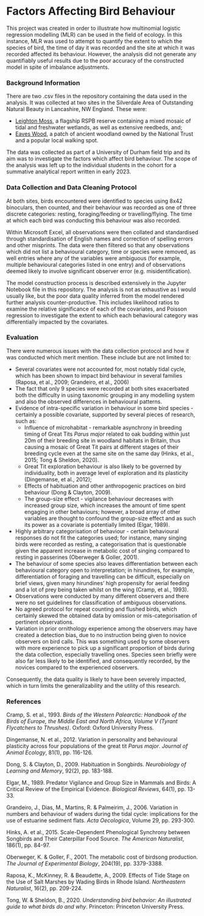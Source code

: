 # Factors Affecting Bird Behaviour

This project was created in order to illustrate how multinomial logistic regression modelling (MLR) can be used in the field of ecology. In this instance, MLR was used to attempt to quantify the extent to which the species of bird, the time of day it was recorded and the site at which it was recorded affected its behaviour. However, the analysis did not generate any quantifiably useful results due to the poor accuracy of the constructed model in spite of imbalance adjustments.

### Background Information

There are two .csv files in the repository containing the data used in the analysis. It was collected at two sites in the Silverdale Area of Outstanding Natural Beauty in Lancashire, NW England. These were: 
- [Leighton Moss][LM], a flagship RSPB reserve containing a mixed mosaic of tidal and freshwater wetlands, as well as extensive reedbeds, and;
- [Eaves Wood][EW], a patch of ancient woodland owned by the National Trust and a popular local walking spot.

The data was collected as part of a University of Durham field trip and its aim was to investigate the factors which affect bird behaviour. The scope of the analysis was left up to the individual students in the cohort for a summative analytical report written in early 2023.

### Data Collection and Data Cleaning Protocol

At both sites, birds encountered were identified to species using 8x42 binoculars, then counted, and their behaviour was recorded as one of three discrete categories: resting, foraging/feeding or travelling/flying. The time at which each bird was conducting this behaviour was also recorded. 

Within Microsoft Excel, all observations were then collated and standardised through standardisation of English names and correction of spelling errors and other misprints. The data were then filtered so that any observations which did not list a behavioural category, time or species were removed, as well entries where any of the variables were ambiguous (for example, multiple behavioural categories listed in one entry) and of observations deemed likely to involve significant observer error (e.g. misidentification).

The model construction process is described extensively in the Jupyter Notebook file in this repository. The analysis is not as exhaustive as I would usually like, but the poor data quality inferred from the model rendered further analysis counter-productive. This includes likelihood ratios to examine the relative significance of each of the covariates, and Poisson regression to investigate the extent to which each behavioural category was differentially impacted by the covariates.

### Evaluation

There were numerous issues with the data collection protocol and how it was conducted which merit mention. These include but are not limited to:

- Several covariates were not accounted for, most notably tidal cycle, which has been shown to impact bird behaviour in several families (Raposa, et al., 2009; Grandeiro, et al., 2006)
- The fact that only 9 species were recorded at both sites exacerbated both the difficulty in using taxonomic grouping in any modelling system and also the observed differences in behavioural patterns.
- Evidence of intra-specific variation in behaviour in some bird species - certainly a possible covariate, supported by several pieces of research, such as:
    -  Influence of microhabitat - remarkable asynchrony in breeding timing of Great Tits *Parus major* related to oak budding within just 20m of their breeding site in woodland habitats in Britain, thus causing a mosaic of Great Tit pairs at different stages of their breeding cycle even at the same site on the same day (Hinks, et al., 2015; Tong & Sheldon, 2020).
    -  Great Tit exploration behaviour is also likely to be governed by individuality, both in average level of exploration and its plasticity (Dingemanse, et al., 2012);
    -  Effects of habituation and other anthropogenic practices on bird behaviour (Dong & Clayton, 2009). 
    -  The group-size effect - vigilance behaviour decreases with increased group size, which increases the amount of time spent engaging in other behaviours; however, a broad array of other variables are thought to confound the group-size effect and as such its power as a covariate is potentially limited (Elgar, 1989).
- Highly arbitrary categorisation of behaviour - certain behavioural responses do not fit the categories used; for instance, many singing birds were recorded as resting, a categorisation that is questionable given the apparent increase in metabolic cost of singing compared to resting in passerines (Oberweger & Goller, 2001). 
- The behaviour of some species also leaves differentiation between each behavioural category open to interpretation; in hirundines, for example, differentiation of foraging and travelling can be difficult, especially on brief views, given many hirundines’ high propensity for aerial feeding and a lot of prey being taken whilst on the wing (Cramp, et al., 1993). 
- Observations were conducted by many different observers and there were no set guidelines for classification of ambiguous observations. 
- No agreed protocol for repeat counting and flushed birds, which certainly skewed the obtained data by omission or mis-categorisation of pertinent observations.
- Variation in prior ornithology experience among the observers may have created a detection bias, due to no instruction being given to novice observers on bird calls. This was something used by some observers with more experience to pick up a significant proportion of birds during the data collection, especially travelling ones. Species seen briefly were also far less likely to be identified, and consequently recorded, by the novices compared to the experienced observers.

Consequently, the data quality is likely to have been severely impacted, which in turn limits the generalizability and the utility of this research.

### References
Cramp, S. et al., 1993. *Birds of the Western Palearctic: Handbook of the Birds of Europe, the Middle East and North Africa, Volume V (Tyrant Flycatchers to Thrushes)*. Oxford: Oxford University Press.

Dingemanse, N. et al., 2012. Variation in personality and behavioural plasticity across four populations of the great tit *Parus major*. *Journal of Animal Ecology*, 81(1), pp. 116-126.

Dong, S. & Clayton, D., 2009. Habituation in Songbirds. *Neurobiology of Learning and Memory*, 92(2), pp. 183-188.

Elgar, M., 1989. Predator Vigilance and Group Size in Mammals and Birds: A Critical Review of the Empirical Evidence. *Biological Reviews*, 64(1), pp. 13-33.

Grandeiro, J., Dias, M., Martins, R. & Palmeirim, J., 2006. Variation in numbers and behaviour of waders during the tidal cycle: implications for the use of estuarine sediment flats. *Acta Oecologica*, Volume 29, pp. 293-300.

Hinks, A. et al., 2015. Scale-Dependent Phenological Synchrony between Songbirds and Their Caterpillar Food Source. *The American Naturalist*, 186(1), pp. 84-97.

Oberweger, K. & Goller, F., 2001. The metabolic cost of birdsong production. *The Journal of Experimental Biology*, 204(19), pp. 3379-3388.

Raposa, K., McKinney, R. & Beaudette, A., 2009. Effects of Tide Stage on the Use of Salt Marshes by Wading Birds in Rhode Island. *Northeastern Naturalist*, 16(2), pp. 209-224.

Tong, W. & Sheldon, B., 2020. *Understanding bird behavior: An illustrated guide to what birds do and why*. Princeton: Princeton University Press.

[//]: #

   [LM]: [https://www.rspb.org.uk/reserves-and-events/reserves-a-z/leighton-moss/]
   [EW]: [https://www.nationaltrust.org.uk/visit/lake-district/arnside-and-silverdale/eaves-wood-circular-walk]
 
